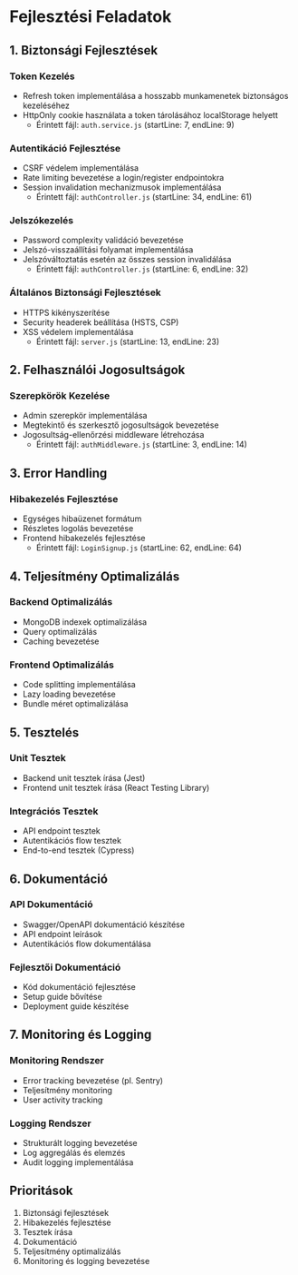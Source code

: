 # Fejlesztési Feladatok

## 1. Biztonsági Fejlesztések

### Token Kezelés

- Refresh token implementálása a hosszabb munkamenetek biztonságos kezeléséhez
- HttpOnly cookie használata a token tárolásához localStorage helyett
  - Érintett fájl: `auth.service.js` (startLine: 7, endLine: 9)

### Autentikáció Fejlesztése

- CSRF védelem implementálása
- Rate limiting bevezetése a login/register endpointokra
- Session invalidation mechanizmusok implementálása
  - Érintett fájl: `authController.js` (startLine: 34, endLine: 61)

### Jelszókezelés

- Password complexity validáció bevezetése
- Jelszó-visszaállítási folyamat implementálása
- Jelszóváltoztatás esetén az összes session invalidálása
  - Érintett fájl: `authController.js` (startLine: 6, endLine: 32)

### Általános Biztonsági Fejlesztések

- HTTPS kikényszerítése
- Security headerek beállítása (HSTS, CSP)
- XSS védelem implementálása
  - Érintett fájl: `server.js` (startLine: 13, endLine: 23)

## 2. Felhasználói Jogosultságok

### Szerepkörök Kezelése

- Admin szerepkör implementálása
- Megtekintő és szerkesztő jogosultságok bevezetése
- Jogosultság-ellenőrzési middleware létrehozása
  - Érintett fájl: `authMiddleware.js` (startLine: 3, endLine: 14)

## 3. Error Handling

### Hibakezelés Fejlesztése

- Egységes hibaüzenet formátum
- Részletes logolás bevezetése
- Frontend hibakezelés fejlesztése
  - Érintett fájl: `LoginSignup.js` (startLine: 62, endLine: 64)

## 4. Teljesítmény Optimalizálás

### Backend Optimalizálás

- MongoDB indexek optimalizálása
- Query optimalizálás
- Caching bevezetése

### Frontend Optimalizálás

- Code splitting implementálása
- Lazy loading bevezetése
- Bundle méret optimalizálása

## 5. Tesztelés

### Unit Tesztek

- Backend unit tesztek írása (Jest)
- Frontend unit tesztek írása (React Testing Library)

### Integrációs Tesztek

- API endpoint tesztek
- Autentikációs flow tesztek
- End-to-end tesztek (Cypress)

## 6. Dokumentáció

### API Dokumentáció

- Swagger/OpenAPI dokumentáció készítése
- API endpoint leírások
- Autentikációs flow dokumentálása

### Fejlesztői Dokumentáció

- Kód dokumentáció fejlesztése
- Setup guide bővítése
- Deployment guide készítése

## 7. Monitoring és Logging

### Monitoring Rendszer

- Error tracking bevezetése (pl. Sentry)
- Teljesítmény monitoring
- User activity tracking

### Logging Rendszer

- Strukturált logging bevezetése
- Log aggregálás és elemzés
- Audit logging implementálása

## Prioritások

1. Biztonsági fejlesztések
2. Hibakezelés fejlesztése
3. Tesztek írása
4. Dokumentáció
5. Teljesítmény optimalizálás
6. Monitoring és logging bevezetése
